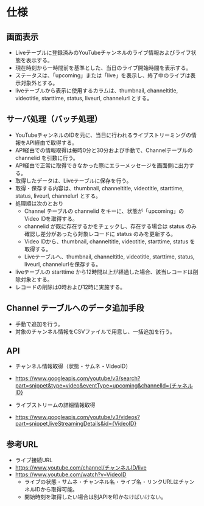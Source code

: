 # 仕様

## 画面表示

- Liveテーブルに登録済みのYouTubeチャンネルのライブ情報およびライフ状態を表示する。
- 現在時刻から一時間前を基準とした、当日のライブ開始時間を表示する。
- ステータスは、「upcoming」または「live」を表示し、終了中のライブは表示対象外とする。
- liveテーブルから表示に使用するカラムは、thumbnail, channeltitle, videotitle, starttime, status, liveurl, channelurl とする。

## サーバ処理（バッチ処理）

- YouTubeチャンネルのIDを元に、当日に行われるライブストリーミングの情報をAPI経由で取得する。
- API経由での情報取得は毎時0分と30分および手動で、Channelテーブルの channelid を引数に行う。
- API経由で正常に取得できなかった際にエラーメッセージを画面側に出力する。
- 取得したデータは、Liveテーブルに保存を行う。
- 取得・保存する内容は、thumbnail, channeltitle, videotitle, starttime, status, liveurl, channelurl とする。
- 処理順は次のとおり 
    - Channel テーブルの channelid をキーに、状態が「upcoming」のVideo IDを取得する。
    - channelid が既に存在するかをチェックし、存在する場合は status のみ確認し差分があったら対象レコードに status のみを更新する。
    - Video IDから、thumbnail, channeltitle, videotitle, starttime, status を取得する。
    - Liveテーブルへ、thumbnail, channeltitle, videotitle, starttime, status, liveurl, channelurlを保存する。
- liveテーブルの starttime から12時間以上が経過した場合、該当レコードは削除対象とする。
- レコードの削除は0時および12時に実施する。

## Channel テーブルへのデータ追加手段

- 手動で追加を行う。
- 対象のチャンネル情報をCSVファイルで用意し、一括追加を行う。

## API
- チャンネル情報取得（状態・サムネ・VideoID）
- https://www.googleapis.com/youtube/v3/search?part=snippet&type=video&eventType=upcoming&channelId={チャネルID}

- ライブストリームの詳細情報取得
- https://www.googleapis.com/youtube/v3/videos?part=snippet,liveStreamingDetails&id={VideoID}

## 参考URL
- ライブ接続URL
- https://www.youtube.com/channel/チャンネルID/live
- https://www.youtube.com/watch?v=VideoID
    - ライブの状態・サムネ・チャンネル名・ライブ名・リンクURLはチャンネルIDから取得可能。
    - 開始時刻を取得したい場合は別APIを叩かなけばいけない。
